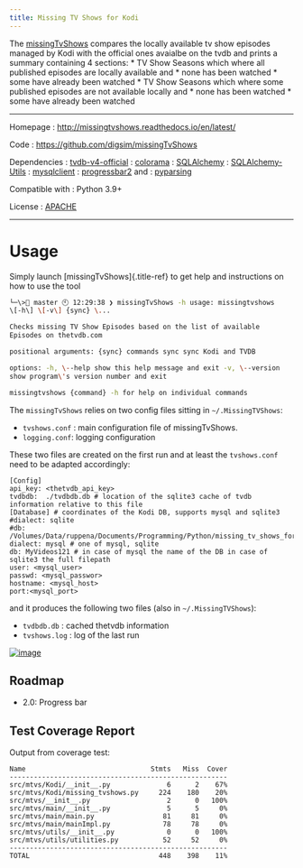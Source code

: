 ```yaml
---
title: Missing TV Shows for Kodi
---
```


The [missingTvShows](https://github.com/digsim/missingTvShows) compares
the locally available tv show episodes managed by Kodi with the official
ones avaialbe on the tvdb and prints a summary containing 4 sections: \*
TV Show Seasons which where all published episodes are locally available
and \* none has been watched \* some have already been watched \* TV
Show Seasons which where some published episodes are not available
locally and \* none has been watched \* some have already been watched

------------------------------------------------------------------------

Homepage
: <http://missingtvshows.readthedocs.io/en/latest/>

Code
: <https://github.com/digsim/missingTvShows>

Dependencies
: [tvdb-v4-official]()
: [colorama](https://pypi.org/pypi/colorama)
: [SQLAlchemy](https://pypi.org/pypi/SQLAlchemy)
: [SQLAlchemy-Utils](http://pypi.org/pypi/sqlalchemy-utils)
: [mysqlclient](http://pypi.org/pypi/sqlalchemy-utils)
: [progressbar2](http://pypi.org/pypi/sqlalchemy-utils) and
: [pyparsing]()

Compatible with
: Python 3.9+

License
: [APACHE](http://www.apache.org/licenses/LICENSE-2.0.txt)

------------------------------------------------------------------------

# Usage

Simply launch [missingTvShows]{.title-ref} to get help and instructions
on how to use the tool

```bash
└─\> master 🕙 12:29:38 ❯ missingTvShows -h usage: missingtvshows
\[-h\] \[-v\] {sync} \...

Checks missing TV Show Episodes based on the list of available
Episodes on thetvdb.com

positional arguments: {sync} commands sync sync Kodi and TVDB

options: -h, \--help show this help message and exit -v, \--version
show program\'s version number and exit

missingtvshows {command} -h for help on individual commands
```

The `missingTvShows` relies on two config files sitting in
`~/.MissingTVShows`:

-   `tvshows.conf` : main configuration file of missingTvShows.
-   `logging.conf`: logging configuration

These two files are created on the first run and at least the
`tvshows.conf` need to be adapted accordingly:


```
[Config]
api_key: <thetvdb_api_key>
tvdbdb:  ./tvdbdb.db # location of the sqlite3 cache of tvdb information relative to this file
[Database] # coordinates of the Kodi DB, supports mysql and sqlite3
#dialect: sqlite
#db: /Volumes/Data/ruppena/Documents/Programming/Python/missing_tv_shows_for_xbmc/test.db
dialect: mysql # one of mysql, sqlite
db: MyVideos121 # in case of mysql the name of the DB in case of sqlite3 the full filepath
user: <mysql_user>
passwd: <mysql_passwor>
hostname: <mysql_host>
port:<mysql_port>
```

and it produces the following two files (also in `~/.MissingTVShows`):

* `tvdbdb.db` : cached thetvdb information
* `tvshows.log` : log of the last run


[![image](https://travis-ci.org/digsim/missingTvShows.svg?branch=master)](https://travis-ci.org/digsim/missingTvShows)

## Roadmap

-   2.0: Progress bar

## Test Coverage Report

Output from coverage test:

```
Name                               Stmts   Miss  Cover
------------------------------------------------------
src/mtvs/Kodi/__init__.py              6      2    67%
src/mtvs/Kodi/missing_tvshows.py     224    180    20%
src/mtvs/__init__.py                   2      0   100%
src/mtvs/main/__init__.py              5      5     0%
src/mtvs/main/main.py                 81     81     0%
src/mtvs/main/mainImpl.py             78     78     0%
src/mtvs/utils/__init__.py             0      0   100%
src/mtvs/utils/utilities.py           52     52     0%
------------------------------------------------------
TOTAL                                448    398    11%
```
